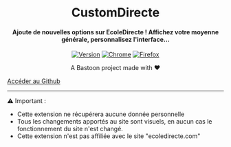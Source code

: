 <H1 align="center">
CustomDirecte
</H1>
<H4 align="center">
Ajoute de nouvelles options sur EcoleDirecte ! Affichez votre moyenne générale, personnalisez l'interface...
</H4>
<p align="center">
<a href=""><img alt="Version" src="https://img.shields.io/badge/release-v2.0-blue"/></a>
<a href="https://bit.ly/new-interface-for-ed-chrome"><img alt="Chrome" src="https://img.shields.io/badge/Web%20Chrome%20Store-Published-green"/></a>
<a href="https://bit.ly/new-interface-for-ed-firefox"><img alt="Firefox" src="https://img.shields.io/badge/Firefox%20ADD--ONS-Published-green"/></a> 
         
</p>

<p align="center">
A Bastoon project made with ❤️</a>
</p>

[Accéder au Github](https://github.com/CustomDirecte/CustomDirecte)

----

⚠ Important :
- Cette extension ne récupérera aucune donnée personnelle
- Tous les changements apportés au site sont visuels, en aucun cas le fonctionnement du site n'est changé.
- Cette extension n'est pas affiliée avec le site "ecoledirecte.com"
[^1]: Les moyennes sont calculées grâce aux notes déjà affichées à l'écran, elles ne donnent aucun accès bloqué à l'élève ou au parent, et permet de prendre en compte les dernières notes sans attendre que le site s'en charge.
